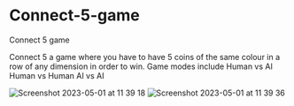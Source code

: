 # Connect-5-game
Connect 5 game

Connect 5 a game where you have to have 5 coins of the same colour in a row of any dimension in order to win.
Game modes include
Human vs AI
Human vs Human
AI vs AI

![Screenshot 2023-05-01 at 11 39 18](https://user-images.githubusercontent.com/60514112/235430165-c7bc7dc9-02b3-46d2-bcdd-f011a882e4d4.png)
![Screenshot 2023-05-01 at 11 39 36](https://user-images.githubusercontent.com/60514112/235430159-f457d35e-d4e1-42d5-b8e1-dbb124c61fc6.png)

